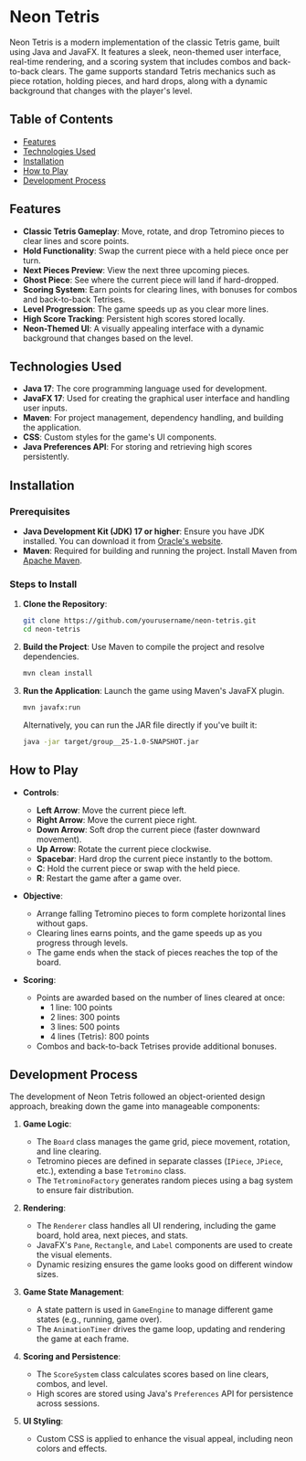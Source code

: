 # Neon Tetris

Neon Tetris is a modern implementation of the classic Tetris game, built using Java and JavaFX. It features a sleek, neon-themed user interface, real-time rendering, and a scoring system that includes combos and back-to-back clears. The game supports standard Tetris mechanics such as piece rotation, holding pieces, and hard drops, along with a dynamic background that changes with the player's level.

## Table of Contents
- [Features](#features)
- [Technologies Used](#technologies-used)
- [Installation](#installation)
- [How to Play](#how-to-play)
- [Development Process](#development-process)

## Features
- **Classic Tetris Gameplay**: Move, rotate, and drop Tetromino pieces to clear lines and score points.
- **Hold Functionality**: Swap the current piece with a held piece once per turn.
- **Next Pieces Preview**: View the next three upcoming pieces.
- **Ghost Piece**: See where the current piece will land if hard-dropped.
- **Scoring System**: Earn points for clearing lines, with bonuses for combos and back-to-back Tetrises.
- **Level Progression**: The game speeds up as you clear more lines.
- **High Score Tracking**: Persistent high scores stored locally.
- **Neon-Themed UI**: A visually appealing interface with a dynamic background that changes based on the level.

## Technologies Used
- **Java 17**: The core programming language used for development.
- **JavaFX 17**: Used for creating the graphical user interface and handling user inputs.
- **Maven**: For project management, dependency handling, and building the application.
- **CSS**: Custom styles for the game's UI components.
- **Java Preferences API**: For storing and retrieving high scores persistently.

## Installation

### Prerequisites
- **Java Development Kit (JDK) 17 or higher**: Ensure you have JDK installed. You can download it from [Oracle's website](https://www.oracle.com/java/technologies/javase-jdk17-downloads.html).
- **Maven**: Required for building and running the project. Install Maven from [Apache Maven](https://maven.apache.org/download.cgi).

### Steps to Install
1. **Clone the Repository**:
   ```bash
   git clone https://github.com/yourusername/neon-tetris.git
   cd neon-tetris
   ```

2. **Build the Project**:
   Use Maven to compile the project and resolve dependencies.
   ```bash
   mvn clean install
   ```

3. **Run the Application**:
   Launch the game using Maven's JavaFX plugin.
   ```bash
   mvn javafx:run
   ```

   Alternatively, you can run the JAR file directly if you've built it:
   ```bash
   java -jar target/group__25-1.0-SNAPSHOT.jar
   ```

## How to Play
- **Controls**:
    - **Left Arrow**: Move the current piece left.
    - **Right Arrow**: Move the current piece right.
    - **Down Arrow**: Soft drop the current piece (faster downward movement).
    - **Up Arrow**: Rotate the current piece clockwise.
    - **Spacebar**: Hard drop the current piece instantly to the bottom.
    - **C**: Hold the current piece or swap with the held piece.
    - **R**: Restart the game after a game over.

- **Objective**:
    - Arrange falling Tetromino pieces to form complete horizontal lines without gaps.
    - Clearing lines earns points, and the game speeds up as you progress through levels.
    - The game ends when the stack of pieces reaches the top of the board.

- **Scoring**:
    - Points are awarded based on the number of lines cleared at once:
        - 1 line: 100 points
        - 2 lines: 300 points
        - 3 lines: 500 points
        - 4 lines (Tetris): 800 points
    - Combos and back-to-back Tetrises provide additional bonuses.

## Development Process
The development of Neon Tetris followed an object-oriented design approach, breaking down the game into manageable components:

1. **Game Logic**:
    - The `Board` class manages the game grid, piece movement, rotation, and line clearing.
    - Tetromino pieces are defined in separate classes (`IPiece`, `JPiece`, etc.), extending a base `Tetromino` class.
    - The `TetrominoFactory` generates random pieces using a bag system to ensure fair distribution.

2. **Rendering**:
    - The `Renderer` class handles all UI rendering, including the game board, hold area, next pieces, and stats.
    - JavaFX's `Pane`, `Rectangle`, and `Label` components are used to create the visual elements.
    - Dynamic resizing ensures the game looks good on different window sizes.

3. **Game State Management**:
    - A state pattern is used in `GameEngine` to manage different game states (e.g., running, game over).
    - The `AnimationTimer` drives the game loop, updating and rendering the game at each frame.

4. **Scoring and Persistence**:
    - The `ScoreSystem` class calculates scores based on line clears, combos, and level.
    - High scores are stored using Java's `Preferences` API for persistence across sessions.

5. **UI Styling**:
    - Custom CSS is applied to enhance the visual appeal, including neon colors and effects.

